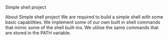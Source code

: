 Simple shell project

About Simple shell project
We are required to build a simple shell with some basic capabilities.
We implement some of our own built in shell commands that mimic some of the
shell built-ins.
We utilise the same commands that are stored in the PATH variable.
